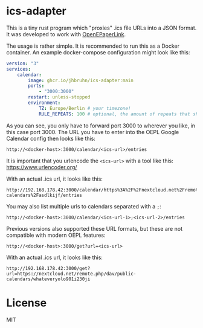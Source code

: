 # ics-adapter

This is a tiny rust program which "proxies" .ics file URLs into a JSON format. It was developed to work with [OpenEPaperLink](https://github.com/jjwbruijn/OpenEPaperLink).

The usage is rather simple. It is recommended to run this as a Docker container. An example docker-compose configuration might look like this:

```yaml
version: "3"
services:
    calendar:
        image: ghcr.io/jhbruhn/ics-adapter:main
        ports:
            - "3000:3000"
        restart: unless-stopped
        environment:
            TZ: Europe/Berlin # your timezone!
            RULE_REPEATS: 100 # optional, the amount of repeats that should be done for repeating rules. Set to higher value if you are missing events of old repeating events
```

As you can see, you only have to forward port 3000 to wherever you like, in this case port 3000.
The URL you have to enter into the OEPL Google Calendar config then looks like this:

```
http://<docker-host>:3000/calendar/<ics-url>/entries
```

It is important that you urlencode the `<ics-url>` with a tool like this: https://www.urlencoder.org/

With an actual .ics url, it looks like this:
```
http://192.168.178.42:3000/calendar/https%3A%2F%2Fnextcloud.net%2Fremote.php%2Fdav%2Fpublic-calendars%2Fasdlkijf/entries
```

You may also list multiple urls to calendars separated with a `;`:
```
http://<docker-host>:3000/calendar/<ics-url-1>;<ics-url-2>/entries
```

Previous versions also supported these URL formats, but these are not compatible with modern OEPL features:

```
http://<docker-host>:3000/get?url=<ics-url>
```

With an actual .ics url, it looks like this:
```
http://192.168.178.42:3000/get?url=https://nextcloud.net/remote.php/dav/public-calendars/whateveryolo901i230ji
```

# License
MIT
